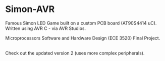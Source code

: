 Simon-AVR
=======================

Famous Simon LED Game built on a custom PCB board (AT90S4414 uC).
<br>Written using AVR C - via AVR Studios.

Microprocessors Software and Hardware Design (ECE 3520) Final Project.

<br>Check out the updated version 2 (uses more complex peripherals).
